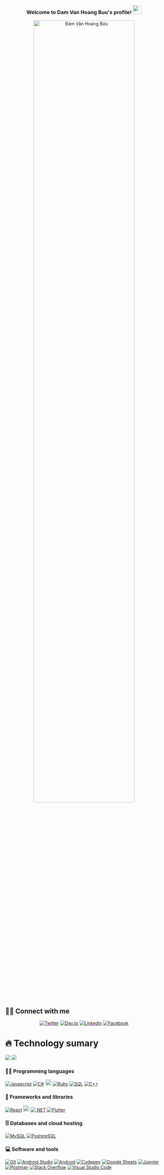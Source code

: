 <h3 align="center">
  Welcome to Dam Van Hoang Buu's profile!
  <img src="https://media.giphy.com/media/hvRJCLFzcasrR4ia7z/giphy.gif" width="28">
</h3>

<div align="center">
    <img style="width: 80%" src="https://pixel-profile.vercel.app/api/github-stats?username=damvanhoangbuu1&theme=journey&pixelate_avatar=false&hide=rank" alt="Đàm Văn Hoàng Bửu"/>
</div>

## 🙋‍♂️ Connect with me
<!-- Badges template - https://github.com/badges/shields -->
<p align="center">
    <a href="https://x.com/matrixBU180198"><img alt="Twitter" title="Twitter" src="https://img.shields.io/badge/-Twitter-1DA1F2?style=for-the-badge&logo=twitter&logoColor=white"/></a>
    <a href="https://dev.to/matrixbu010498"><img alt="Dev.to" title="Dev.to" src="https://img.shields.io/badge/DEV.TO-3835D3.svg?&style=for-the-badge&logo=dev.to&logoColor=white"></a>
    <a href="https://www.linkedin.com/in/buu-dvh-0041571b0/"><img alt="Linkedin" title="Linkedin" src="https://img.shields.io/badge/LinkedIn-0077B5?style=for-the-badge&logo=linkedin&logoColor=white"></a>
    <a href="https://www.facebook.com/damvanhoangbuu/"><img alt="Facebook" title="Facebook" src="https://img.shields.io/badge/Facebook-Connect-brightgreen?style=for-the-badge&labelColor=black&logo=facebook"/></a>
    
</p>

# 🔥 Technology sumary

![](http://github-profile-summary-cards.vercel.app/api/cards/repos-per-language?username=damvanhoangbuu1&theme=aura)
![](http://github-profile-summary-cards.vercel.app/api/cards/most-commit-language?username=damvanhoangbuu1&theme=aura)

### 👨‍💻 Programming languages

<p>
    <a href="https://github.com/search?q=user%3Adamvanhoangbuu1+is%3Arepo+language%3Ajavascript&type=repositories"><img alt="Javascript" src="https://shields.io/badge/JavaScript-F7DF1E?logo=JavaScript&logoColor=000&style=flat-square"></a>
    <a href="https://github.com/search?q=user%3Adamvanhoangbuu1+is%3Arepo+language%3Ac%23&type=repositories"><img alt="C#" src="https://img.shields.io/badge/C%23-007ACC?style=flat&logo=CSharp&logoColor=white"></a>
    <a href="https://github.com/search?q=user%3Adamvanhoangbuu1+is%3Arepo+language%3Apython&type=repositories"><img style="height:20px" alt="Python" src="https://img.shields.io/badge/python-3670A0?style=for-the-badge&logo=python&logoColor=ffdd54"></a>
    <a href="https://github.com/search?q=user%3Adamvanhoangbuu1+is%3Arepo+language%3Aruby"><img alt="Ruby" src="https://img.shields.io/badge/Ruby-CC342D.svg?logo=ruby&logoColor=white"></a>
    <a href="https://github.com/search?q=user%3Adamvanhoangbuu1+is%3Arepo+language%3Asql"><img alt="SQL" src="https://img.shields.io/badge/SQL%20-%23025E8C.svg?logo=amazon-dynamodb&logoColor=white"></a>
    <a href="https://github.com/search?q=user%3Adamvanhoangbuu1+is%3Arepo+language%3Acpp"><img alt="C++" src="https://img.shields.io/badge/C++%20-%2300599C.svg?logo=c%2B%2B&logoColor=white"></a>
</p>

### 🧰 Frameworks and libraries

<p>
    <a href="#"><img alt="React" src="https://img.shields.io/badge/React%20-%2320232a.svg?logo=react&logoColor=%2361DAFB"></a>
    <a href="#"><img style="height:20px" alt="Ruby on rail" src="https://img.shields.io/badge/Ruby_on_Rails-CC0000?style=for-the-badge&logo=ruby-on-rails&logoColor=white"></a>
    <a href="#"><img alt=".NET" src="https://img.shields.io/badge/-.NET%206.0-blueviolet"></a>
    <a href="#"><img alt="Flutter" src="https://img.shields.io/badge/Made%20With-Flutter-blue?style=flat-square"></a>
</p>

### 🗄️ Databases and cloud hosting

<p>
    <a href="#"><img alt="MySQL" src="https://img.shields.io/badge/MySQL-%2300f.svg?logo=mysql&logoColor=white"></a>
    <a href="#"><img alt="PostgreSQL" src ="https://img.shields.io/badge/PostgreSQL-%23316192.svg?logo=postgresql&logoColor=white"></a>
</p>

### 💻 Software and tools

<p>
    <a href="#"><img alt="Git" src="https://img.shields.io/badge/Git%20-%23F05033.svg?logo=git&logoColor=white"></a>
    <a href="#"><img alt="Android Studio" src="https://img.shields.io/badge/Android%20Studio-008678.svg?logo=android-studio&logoColor=white"></a>
    <a href="#"><img alt="Android" src="https://img.shields.io/badge/Android-3DDC84?logo=android&logoColor=white"></a>
    <a href="#"><img alt="Codepen" src="https://img.shields.io/badge/Codepen-000000.svg?logo=codepen&logoColor=white"></a>
    <a href="#"><img alt="Google Sheets" src="https://img.shields.io/badge/Google%20Sheets%20-%2334A853.svg?logo=google%20sheets&logoColor=white"></a>
    <a href="#"><img alt="Jupyter" src="https://img.shields.io/badge/Jupyter%20-%23F37626.svg?logo=Jupyter&logoColor=white"></a>
    <a href="#"><img alt="Postman" src="https://img.shields.io/badge/Postman-FF6C37?logo=postman&logoColor=white"></a>
    <a href="#"><img alt="Stack Overflow" src="https://img.shields.io/badge/-Stack%20Overflow-FE7A16?logo=stack-overflow&logoColor=white"></a>
    <a href="#"><img alt="Visual Studio Code" src="https://img.shields.io/badge/Visual%20Studio%20Code-0078d7.svg?logo=visual-studio-code&logoColor=white"></a>
</p>
